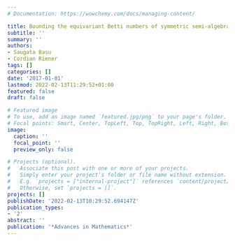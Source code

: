 ```yaml
---
# Documentation: https://wowchemy.com/docs/managing-content/

title: Bounding the equivariant Betti numbers of symmetric semi-algebraic sets
subtitle: ''
summary: ''
authors:
- Saugata Basu
- Cordian Riener
tags: []
categories: []
date: '2017-01-01'
lastmod: 2022-02-13T11:29:52+01:00
featured: false
draft: false

# Featured image
# To use, add an image named `featured.jpg/png` to your page's folder.
# Focal points: Smart, Center, TopLeft, Top, TopRight, Left, Right, BottomLeft, Bottom, BottomRight.
image:
  caption: ''
  focal_point: ''
  preview_only: false

# Projects (optional).
#   Associate this post with one or more of your projects.
#   Simply enter your project's folder or file name without extension.
#   E.g. `projects = ["internal-project"]` references `content/project/deep-learning/index.md`.
#   Otherwise, set `projects = []`.
projects: []
publishDate: '2022-02-13T10:29:52.694147Z'
publication_types:
- '2'
abstract: ''
publication: '*Advances in Mathematics*'
---
```

